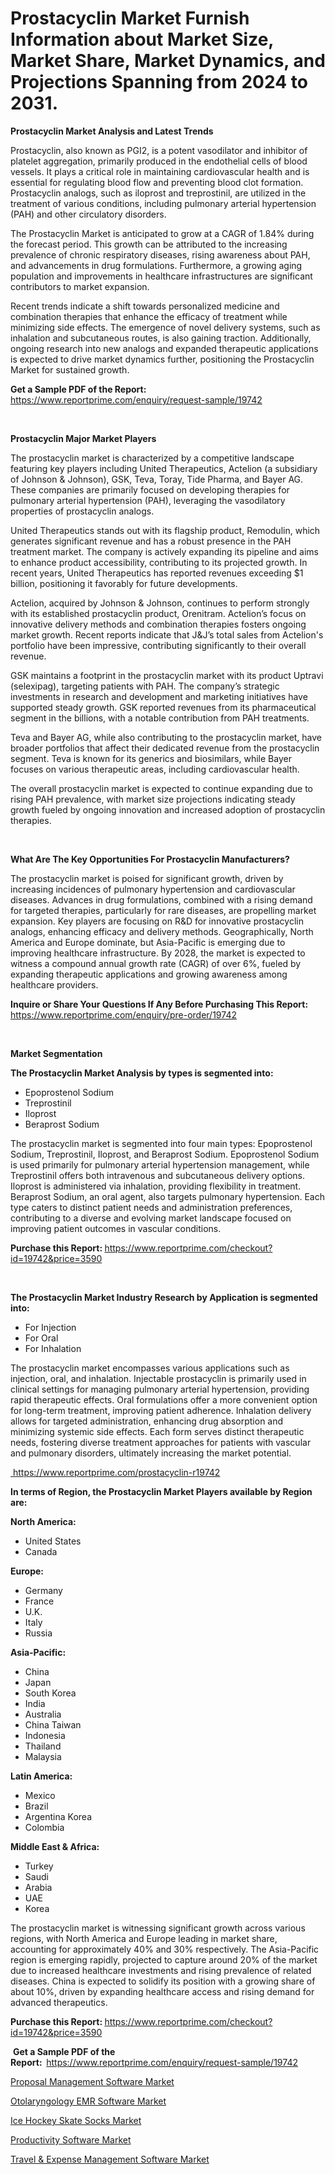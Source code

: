 <p><h1>Prostacyclin Market Furnish Information about Market Size, Market Share, Market Dynamics, and Projections Spanning from 2024 to 2031.</h1></p><p><strong>Prostacyclin Market Analysis and Latest Trends</strong></p>
<p><p>Prostacyclin, also known as PGI2, is a potent vasodilator and inhibitor of platelet aggregation, primarily produced in the endothelial cells of blood vessels. It plays a critical role in maintaining cardiovascular health and is essential for regulating blood flow and preventing blood clot formation. Prostacyclin analogs, such as iloprost and treprostinil, are utilized in the treatment of various conditions, including pulmonary arterial hypertension (PAH) and other circulatory disorders.</p><p>The Prostacyclin Market is anticipated to grow at a CAGR of 1.84% during the forecast period. This growth can be attributed to the increasing prevalence of chronic respiratory diseases, rising awareness about PAH, and advancements in drug formulations. Furthermore, a growing aging population and improvements in healthcare infrastructures are significant contributors to market expansion. </p><p>Recent trends indicate a shift towards personalized medicine and combination therapies that enhance the efficacy of treatment while minimizing side effects. The emergence of novel delivery systems, such as inhalation and subcutaneous routes, is also gaining traction. Additionally, ongoing research into new analogs and expanded therapeutic applications is expected to drive market dynamics further, positioning the Prostacyclin Market for sustained growth.</p></p>
<p><strong>Get a Sample PDF of the Report:&nbsp;</strong> <a href="https://www.reportprime.com/enquiry/request-sample/19742?utm_campaign=1094&utm_medium=2&utm_source=Github&utm_content=ia&utm_term=02122024&utm_id=prostacyclin">https://www.reportprime.com/enquiry/request-sample/19742</a></p>
<p>&nbsp;</p>
<p><strong>Prostacyclin Major Market Players</strong></p>
<p><p>The prostacyclin market is characterized by a competitive landscape featuring key players including United Therapeutics, Actelion (a subsidiary of Johnson & Johnson), GSK, Teva, Toray, Tide Pharma, and Bayer AG. These companies are primarily focused on developing therapies for pulmonary arterial hypertension (PAH), leveraging the vasodilatory properties of prostacyclin analogs.</p><p>United Therapeutics stands out with its flagship product, Remodulin, which generates significant revenue and has a robust presence in the PAH treatment market. The company is actively expanding its pipeline and aims to enhance product accessibility, contributing to its projected growth. In recent years, United Therapeutics has reported revenues exceeding $1 billion, positioning it favorably for future developments.</p><p>Actelion, acquired by Johnson & Johnson, continues to perform strongly with its established prostacyclin product, Orenitram. Actelion’s focus on innovative delivery methods and combination therapies fosters ongoing market growth. Recent reports indicate that J&J’s total sales from Actelion's portfolio have been impressive, contributing significantly to their overall revenue.</p><p>GSK maintains a footprint in the prostacyclin market with its product Uptravi (selexipag), targeting patients with PAH. The company’s strategic investments in research and development and marketing initiatives have supported steady growth. GSK reported revenues from its pharmaceutical segment in the billions, with a notable contribution from PAH treatments.</p><p>Teva and Bayer AG, while also contributing to the prostacyclin market, have broader portfolios that affect their dedicated revenue from the prostacyclin segment. Teva is known for its generics and biosimilars, while Bayer focuses on various therapeutic areas, including cardiovascular health.</p><p>The overall prostacyclin market is expected to continue expanding due to rising PAH prevalence, with market size projections indicating steady growth fueled by ongoing innovation and increased adoption of prostacyclin therapies.</p></p>
<p>&nbsp;</p>
<p><strong>What Are The Key Opportunities For Prostacyclin Manufacturers?</strong></p>
<p><p>The prostacyclin market is poised for significant growth, driven by increasing incidences of pulmonary hypertension and cardiovascular diseases. Advances in drug formulations, combined with a rising demand for targeted therapies, particularly for rare diseases, are propelling market expansion. Key players are focusing on R&D for innovative prostacyclin analogs, enhancing efficacy and delivery methods. Geographically, North America and Europe dominate, but Asia-Pacific is emerging due to improving healthcare infrastructure. By 2028, the market is expected to witness a compound annual growth rate (CAGR) of over 6%, fueled by expanding therapeutic applications and growing awareness among healthcare providers.</p></p>
<p><strong>Inquire or Share Your Questions If Any Before Purchasing This Report:</strong> <a href="https://www.reportprime.com/enquiry/pre-order/19742?utm_campaign=1094&utm_medium=2&utm_source=Github&utm_content=ia&utm_term=02122024&utm_id=prostacyclin">https://www.reportprime.com/enquiry/pre-order/19742</a></p>
<p>&nbsp;</p>
<p><strong>Market Segmentation</strong></p>
<p><strong>The Prostacyclin Market Analysis by types is segmented into:</strong></p>
<p><ul><li>Epoprostenol Sodium</li><li>Treprostinil</li><li>Iloprost</li><li>Beraprost Sodium</li></ul></p>
<p><p>The prostacyclin market is segmented into four main types: Epoprostenol Sodium, Treprostinil, Iloprost, and Beraprost Sodium. Epoprostenol Sodium is used primarily for pulmonary arterial hypertension management, while Treprostinil offers both intravenous and subcutaneous delivery options. Iloprost is administered via inhalation, providing flexibility in treatment. Beraprost Sodium, an oral agent, also targets pulmonary hypertension. Each type caters to distinct patient needs and administration preferences, contributing to a diverse and evolving market landscape focused on improving patient outcomes in vascular conditions.</p></p>
<p><strong>Purchase this Report:&nbsp;</strong><a href="https://www.reportprime.com/checkout?id=19742&price=3590&utm_campaign=1094&utm_medium=2&utm_source=Github&utm_content=ia&utm_term=02122024&utm_id=prostacyclin">https://www.reportprime.com/checkout?id=19742&price=3590</a></p>
<p>&nbsp;</p>
<p><strong>The Prostacyclin Market Industry Research by Application is segmented into:</strong></p>
<p><ul><li>For Injection</li><li>For Oral</li><li>For Inhalation</li></ul></p>
<p><p>The prostacyclin market encompasses various applications such as injection, oral, and inhalation. Injectable prostacyclin is primarily used in clinical settings for managing pulmonary arterial hypertension, providing rapid therapeutic effects. Oral formulations offer a more convenient option for long-term treatment, improving patient adherence. Inhalation delivery allows for targeted administration, enhancing drug absorption and minimizing systemic side effects. Each form serves distinct therapeutic needs, fostering diverse treatment approaches for patients with vascular and pulmonary disorders, ultimately increasing the market potential.</p></p>
<p><a href="https://www.reportprime.com/prostacyclin-r19742?utm_campaign=1094&utm_medium=2&utm_source=Github&utm_content=ia&utm_term=02122024&utm_id=prostacyclin">&nbsp;https://www.reportprime.com/prostacyclin-r19742</a></p>
<p><strong>In terms of Region, the Prostacyclin Market Players available by Region are:</strong></p>
<p>
    <p> <strong> North America: </strong>
        <ul>
            <li>United States</li>
            <li>Canada</li>
        </ul>
        </p> 
    <p> <strong> Europe: </strong>
        <ul>
            <li>Germany</li>
            <li>France</li>
            <li>U.K.</li>
            <li>Italy</li>
            <li>Russia</li>
        </ul>
        </p> 
    <p> <strong> Asia-Pacific: </strong>
        <ul>
            <li>China</li>
            <li>Japan</li>
            <li>South Korea</li>
            <li>India</li>
            <li>Australia</li>
            <li>China Taiwan</li>
            <li>Indonesia</li>
            <li>Thailand</li>
            <li>Malaysia</li>
        </ul>
        </p> 
    <p> <strong> Latin America: </strong>
        <ul>
            <li>Mexico</li>
            <li>Brazil</li>
            <li>Argentina Korea</li>
            <li>Colombia</li>
        </ul>
        </p> 
    <p> <strong> Middle East & Africa: </strong>
        <ul>
            <li>Turkey</li>
            <li>Saudi</li>
            <li>Arabia</li>
            <li>UAE</li>
            <li>Korea</li>
        </ul>
    </p>
    </p>
<p><p>The prostacyclin market is witnessing significant growth across various regions, with North America and Europe leading in market share, accounting for approximately 40% and 30% respectively. The Asia-Pacific region is emerging rapidly, projected to capture around 20% of the market due to increased healthcare investments and rising prevalence of related diseases. China is expected to solidify its position with a growing share of about 10%, driven by expanding healthcare access and rising demand for advanced therapeutics.</p></p>
<p><strong>Purchase this Report: </strong><a href="https://www.reportprime.com/checkout?id=19742&price=3590&utm_campaign=1094&utm_medium=2&utm_source=Github&utm_content=ia&utm_term=02122024&utm_id=prostacyclin">https://www.reportprime.com/checkout?id=19742&price=3590</a></p>
<p>&nbsp;<strong>Get a Sample PDF of the Report:&nbsp;&nbsp;</strong><a href="https://www.reportprime.com/enquiry/request-sample/19742?utm_campaign=1094&utm_medium=2&utm_source=Github&utm_content=ia&utm_term=02122024&utm_id=prostacyclin">https://www.reportprime.com/enquiry/request-sample/19742</a></p>
<p><strong></strong></p>
<p><p><a href="https://www.linkedin.com/pulse/proposal-management-software-market-size-expanding-cagr-pxjke?utm_campaign=1094&utm_medium=2&utm_source=Github&utm_content=ia&utm_term=02122024&utm_id=prostacyclin">Proposal Management Software Market</a></p><p><a href="https://issuu.com/reportprime-2/docs/otolaryngology-emr-software-market-size-2030.pptx?utm_campaign=1094&utm_medium=2&utm_source=Github&utm_content=ia&utm_term=02122024&utm_id=prostacyclin">Otolaryngology EMR Software Market</a></p><p><a href="https://issuu.com/reportprime-2/docs/ice-hockey-skate-socks-market-size-2030.pptx?utm_campaign=1094&utm_medium=2&utm_source=Github&utm_content=ia&utm_term=02122024&utm_id=prostacyclin">Ice Hockey Skate Socks Market</a></p><p><a href="https://www.linkedin.com/pulse/future-productivity-software-market-industry-overview-growth-ei4be?utm_campaign=1094&utm_medium=2&utm_source=Github&utm_content=ia&utm_term=02122024&utm_id=prostacyclin">Productivity Software Market</a></p><p><a href="https://www.linkedin.com/pulse/projected-growth-travel-expense-management-software-market-geele?utm_campaign=1094&utm_medium=2&utm_source=Github&utm_content=ia&utm_term=02122024&utm_id=prostacyclin">Travel & Expense Management Software Market</a></p></p>